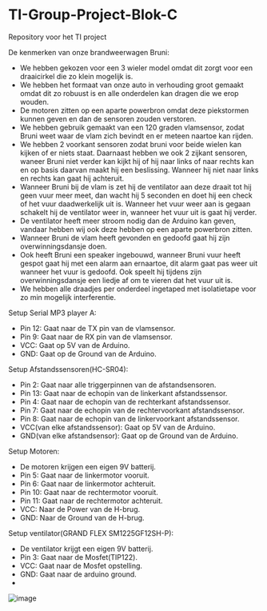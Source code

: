 # TI-Group-Project-Blok-C
Repository voor het TI project

De kenmerken van onze brandweerwagen Bruni:
-	We hebben gekozen voor een 3 wieler model omdat dit zorgt voor een draaicirkel die zo klein mogelijk is.
-	We hebben het formaat van onze auto in verhouding groot gemaakt omdat dit zo robuust is en alle onderdelen kan dragen die we erop wouden.
-	De motoren zitten op een aparte powerbron omdat deze piekstormen kunnen geven en dan de sensoren zouden verstoren.
-	We hebben gebruik gemaakt van een 120 graden vlamsensor, zodat Bruni weet waar de vlam zich bevindt en er meteen naartoe kan rijden.
-	 We hebben 2 voorkant sensoren zodat bruni voor beide wielen kan kijken of er niets staat. Daarnaast hebben we ook 2 zijkant sensoren, waneer Bruni niet verder kan kijkt hij of hij naar links of naar rechts kan en op basis daarvan maakt hij een beslissing. Wanneer hij niet naar links en rechts kan gaat hij achteruit.
-	Wanneer Bruni bij de vlam is zet hij de ventilator aan deze draait tot hij geen vuur meer meet, dan wacht hij 5 seconden en doet hij een check of het vuur daadwerkelijk uit is. Wanneer het vuur weer aan is gegaan schakelt hij de ventilator weer in, wanneer het vuur uit is gaat hij verder.
-	De ventilator heeft meer stroom nodig dan de Arduino kan geven, vandaar hebben wij ook deze hebben op een aparte powerbron zitten.
-	Wanneer Bruni de vlam heeft gevonden en gedoofd gaat hij zijn overwinningsdansje doen.
-	Ook heeft Bruni een speaker ingebouwd, wanneer Bruni vuur heeft gespot gaat hij met een alarm aan ernaartoe, dit alarm gaat pas weer uit wanneer het vuur is gedoofd. Ook speelt hij tijdens zijn overwinningsdansje een liedje af om te vieren dat het vuur uit is.
-	We hebben alle draadjes per onderdeel ingetaped met isolatietape voor zo min mogelijk interferentie.



Setup Serial MP3 player A:
- Pin 12: Gaat naar de TX pin van de vlamsensor.
- Pin 9: Gaat naar de RX pin van de vlamsensor.
- VCC: Gaat op 5V van de Arduino.
- GND: Gaat op de Ground van de Arduino.


Setup Afstandssensoren(HC-SR04):
- Pin 2: Gaat naar alle triggerpinnen van de afstandsensoren.
- Pin 13: Gaat naar de echopin van de linkerkant afstandssensor.
- Pin 4: Gaat naar de echopin van de rechterkant afstandssensor.
- Pin 7: Gaat naar de echopin van de rechtervoorkant afstandssensor.
- Pin 8: Gaat naar de echopin van de linkervoorkant afstandssensor.
- VCC(van elke afstandssensor): Gaat op 5V van de Arduino.
- GND(van elke afstandsensor): Gaat op de Ground van de Arduino.


Setup Motoren:
- De motoren krijgen een eigen 9V batterij.
- Pin 5: Gaat naar de linkermotor vooruit.
- Pin 6: Gaat naar de linkermotor achteruit.
- Pin 10: Gaat naar de rechtermotor vooruit.
- Pin 11: Gaat naar de rechtermotor achteruit.
- VCC: Naar de Power van de H-brug.
- GND: Naar de Ground van de H-brug.


Setup ventilator(GRAND FLEX SM1225GF12SH-P):
- De ventilator krijgt een eigen 9V batterij.
- Pin 3: Gaat naar de Mosfet(TIP122).
- VCC: Gaat naar de Mosfet opstelling.
- GND: Gaat naar de arduino ground.
- 
![image](https://user-images.githubusercontent.com/60223859/163190798-d4767304-5a21-4783-8426-f2f26bcd229d.png)
